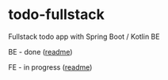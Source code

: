 # todo-fullstack
Fullstack todo app with Spring Boot / Kotlin BE

BE - done ([readme](https://github.com/venelinpetrov/todo-fullstack/blob/master/backend/README.md))

FE - in progress ([readme](https://github.com/venelinpetrov/todo-fullstack/blob/master/frontend/README.md))
